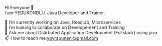 Hi Everyone 👋                                                                                                                                                         
I am YEDUKONDLU. Java Developer and Trainer.                                                                                                                           

🔭 I’m currently working on Java, ReactJS, Microservices                                                                                                               
👯 I’m looking to collaborate on Developement and Training                                                                                                             
💬 Ask me about Dstirbuted Application Development (Fullstack) using java                                                                                              
📫 How to reach me:ybyrapuneni@gmail.com
